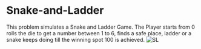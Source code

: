 # Snake-and-Ladder
This problem simulates a Snake and Ladder Game. The Player starts from 0 rolls the die to get a number between 1 to 6, finds a safe place, ladder or a snake keeps doing till the winning spot 100 is achieved.
![SL](https://user-images.githubusercontent.com/55086085/87464060-1f0e9280-c630-11ea-8c26-d8d2c3458280.gif)
